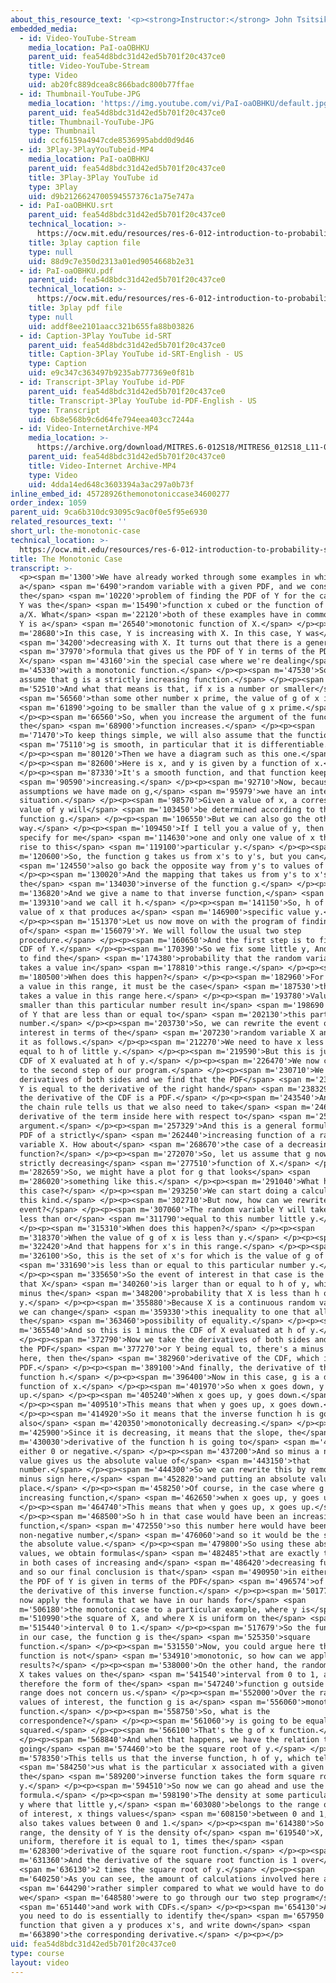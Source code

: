 ```yaml
---
about_this_resource_text: '<p><strong>Instructor:</strong> John Tsitsiklis</p>'
embedded_media:
  - id: Video-YouTube-Stream
    media_location: PaI-oaOBHKU
    parent_uid: fea54d8bdc31d42ed5b701f20c437ce0
    title: Video-YouTube-Stream
    type: Video
    uid: ab20fc889dcea8c866badc800b77ffae
  - id: Thumbnail-YouTube-JPG
    media_location: 'https://img.youtube.com/vi/PaI-oaOBHKU/default.jpg'
    parent_uid: fea54d8bdc31d42ed5b701f20c437ce0
    title: Thumbnail-YouTube-JPG
    type: Thumbnail
    uid: ccf6159a4947cde8536995abdd0d9d46
  - id: 3Play-3PlayYouTubeid-MP4
    media_location: PaI-oaOBHKU
    parent_uid: fea54d8bdc31d42ed5b701f20c437ce0
    title: 3Play-3Play YouTube id
    type: 3Play
    uid: d9b2126624700594557376c1a75e747a
  - id: PaI-oaOBHKU.srt
    parent_uid: fea54d8bdc31d42ed5b701f20c437ce0
    technical_location: >-
      https://ocw.mit.edu/resources/res-6-012-introduction-to-probability-spring-2018/part-i-the-fundamentals/the-monotonic-case/PaI-oaOBHKU.srt
    title: 3play caption file
    type: null
    uid: 88d9c7e350d2313a01ed9054668b2e31
  - id: PaI-oaOBHKU.pdf
    parent_uid: fea54d8bdc31d42ed5b701f20c437ce0
    technical_location: >-
      https://ocw.mit.edu/resources/res-6-012-introduction-to-probability-spring-2018/part-i-the-fundamentals/the-monotonic-case/PaI-oaOBHKU.pdf
    title: 3play pdf file
    type: null
    uid: addf8ee2101aacc321b655fa88b03826
  - id: Caption-3Play YouTube id-SRT
    parent_uid: fea54d8bdc31d42ed5b701f20c437ce0
    title: Caption-3Play YouTube id-SRT-English - US
    type: Caption
    uid: e9c347c363497b9235ab777369e0f81b
  - id: Transcript-3Play YouTube id-PDF
    parent_uid: fea54d8bdc31d42ed5b701f20c437ce0
    title: Transcript-3Play YouTube id-PDF-English - US
    type: Transcript
    uid: 6b8e568b9c6d64fe794eea403cc7244a
  - id: Video-InternetArchive-MP4
    media_location: >-
      https://archive.org/download/MITRES.6-012S18/MITRES6_012S18_L11-06_300k.mp4
    parent_uid: fea54d8bdc31d42ed5b701f20c437ce0
    title: Video-Internet Archive-MP4
    type: Video
    uid: 4dda14ed648c3603394a3ac297a0b73f
inline_embed_id: 45728926themonotoniccase34600277
order_index: 1059
parent_uid: 9ca6b310dc93095c9ac0f0e5f95e6930
related_resources_text: ''
short_url: the-monotonic-case
technical_location: >-
  https://ocw.mit.edu/resources/res-6-012-introduction-to-probability-spring-2018/part-i-the-fundamentals/the-monotonic-case
title: The Monotonic Case
transcript: >-
  <p><span m='1300'>We have already worked through some examples in which X was
  a</span> <span m='6490'>random variable with a given PDF, and we considered
  the</span> <span m='10220'>problem of finding the PDF of Y for the case where
  Y was the</span> <span m='15490'>function x cubed or the function of the form
  a/X. What</span> <span m='22120'>both of these examples have in common is that
  Y is a</span> <span m='26540'>monotonic function of X.</span> </p><p><span
  m='28680'>In this case, Y is increasing with X. In this case, Y was</span>
  <span m='34200'>decreasing with X. It turns out that there is a general</span>
  <span m='37970'>formula that gives us the PDF of Y in terms of the PDF of
  X</span> <span m='43160'>in the special case where we're dealing</span> <span
  m='45330'>with a monotonic function.</span> </p><p><span m='47530'>So, let us
  assume that g is a strictly increasing function.</span> </p><p><span
  m='52510'>And what that means is that, if x is a number or smaller</span>
  <span m='56560'>than some other number x prime, the value of g of x is</span>
  <span m='61890'>going to be smaller than the value of g x prime.</span>
  </p><p><span m='66560'>So, when you increase the argument of the function,
  the</span> <span m='68900'>function increases.</span> </p><p><span
  m='71470'>To keep things simple, we will also assume that the function</span>
  <span m='75110'>g is smooth, in particular that it is differentiable.</span>
  </p><p><span m='80120'>Then we have a diagram such as this one.</span>
  </p><p><span m='82600'>Here is x, and y is given by a function of x.</span>
  </p><p><span m='87330'>It's a smooth function, and that function keeps</span>
  <span m='90590'>increasing.</span> </p><p><span m='92710'>Now, because of the
  assumptions we have made on g,</span> <span m='95979'>we have an interesting
  situation.</span> </p><p><span m='98570'>Given a value of x, a corresponding
  value of y will</span> <span m='103450'>be determined according to the
  function g.</span> </p><p><span m='106550'>But we can also go the other
  way.</span> </p><p><span m='109450'>If I tell you a value of y, then you can
  specify for me</span> <span m='114630'>one and only one value of x that gives
  rise to this</span> <span m='119100'>particular y.</span> </p><p><span
  m='120600'>So, the function g takes us from x's to y's, but you can</span>
  <span m='124550'>also go back the opposite way from y's to values of x.</span>
  </p><p><span m='130020'>And the mapping that takes us from y's to x's, this is
  the</span> <span m='134030'>inverse of the function g.</span> </p><p><span
  m='136820'>And we give a name to that inverse function,</span> <span
  m='139310'>and we call it h.</span> </p><p><span m='141150'>So, h of y is the
  value of x that produces a</span> <span m='146900'>specific value y.</span>
  </p><p><span m='151370'>Let us now move on with the program of finding the PDF
  of</span> <span m='156079'>Y. We will follow the usual two step
  procedure.</span> </p><p><span m='160650'>And the first step is to find the
  CDF of Y.</span> </p><p><span m='170390'>So we fix some little y, And we want
  to find the</span> <span m='174380'>probability that the random variable y
  takes a value in</span> <span m='178810'>this range.</span> </p><p><span
  m='180500'>When does this happen?</span> </p><p><span m='182960'>For Y to take
  a value in this range, it must be the case</span> <span m='187530'>that X
  takes a value in this range here.</span> </p><p><span m='193780'>Values of X
  smaller than this particular number result in</span> <span m='198690'>values
  of Y that are less than or equal to</span> <span m='202130'>this particular
  number.</span> </p><p><span m='203730'>So, we can rewrite the event of
  interest in terms of the</span> <span m='207230'>random variable X and write
  it as follows.</span> </p><p><span m='212270'>We need to have x less than or
  equal to h of little y.</span> </p><p><span m='219590'>But this is just the
  CDF of X evaluated at h of y.</span> </p><p><span m='226470'>We now carry out
  to the second step of our program.</span> </p><p><span m='230710'>We take
  derivatives of both sides and we find that the PDF</span> <span m='234600'>of
  Y is equal to the derivative of the right hand</span> <span m='238329'>side,
  the derivative of the CDF is a PDF.</span> </p><p><span m='243540'>And then
  the chain rule tells us that we also need to take</span> <span m='246760'>the
  derivative of the term inside here with respect to</span> <span m='251412'>its
  argument.</span> </p><p><span m='257329'>And this is a general formula for the
  PDF of a strictly</span> <span m='262440'>increasing function of a random
  variable X. How about</span> <span m='268670'>the case of a decreasing
  function?</span> </p><p><span m='272070'>So, let us assume that g now is a
  strictly decreasing</span> <span m='277510'>function of X.</span> </p><p><span
  m='282659'>So, we might have a plot for g that looks</span> <span
  m='286020'>something like this.</span> </p><p><span m='291040'>What happens in
  this case?</span> </p><p><span m='293250'>We can start doing a calculation of
  this kind.</span> </p><p><span m='302710'>But now, how can we rewrite this
  event?</span> </p><p><span m='307060'>The random variable Y will take a value
  less than or</span> <span m='311790'>equal to this number little y.</span>
  </p><p><span m='315310'>When does this happen?</span> </p><p><span
  m='318370'>When the value of g of x is less than y.</span> </p><p><span
  m='322420'>And that happens for x's in this range.</span> </p><p><span
  m='326100'>So, this is the set of x's for which is the value of g of x</span>
  <span m='331690'>is less than or equal to this particular number y.</span>
  </p><p><span m='335650'>So the event of interest in that case is the event
  that X</span> <span m='340260'>is larger than or equal to h of y, which is 1
  minus the</span> <span m='348200'>probability that X is less than h of
  y.</span> </p><p><span m='355880'>Because X is a continuous random variable,
  we can change</span> <span m='359330'>this inequality to one that allows
  the</span> <span m='363460'>possibility of equality.</span> </p><p><span
  m='365540'>And so this is 1 minus the CDF of X evaluated at h of y.</span>
  </p><p><span m='372790'>Now we take the derivatives of both sides and we find
  the PDF</span> <span m='377270'>or Y being equal to, there's a minus sign
  here, then the</span> <span m='382960'>derivative of the CDF, which is the
  PDF.</span> </p><p><span m='389100'>And finally, the derivative of the
  function h.</span> </p><p><span m='396400'>Now in this case, g is a decreasing
  function of x.</span> </p><p><span m='401970'>So when x goes down, y goes
  up.</span> </p><p><span m='405240'>When x goes up, y goes down.</span>
  </p><p><span m='409510'>This means that when y goes up, x goes down.</span>
  </p><p><span m='414920'>So it means that the inverse function h is going to be
  also</span> <span m='420350'>monotonically decreasing.</span> </p><p><span
  m='425900'>Since it is decreasing, it means that the slope, the</span> <span
  m='430030'>derivative of the function h is going to</span> <span m='433220'>be
  either 0 or negative.</span> </p><p><span m='437200'>And so minus a negative
  value gives us the absolute value of</span> <span m='443150'>that
  number.</span> </p><p><span m='444300'>So we can rewrite this by removing this
  minus sign here,</span> <span m='452820'>and putting an absolute value in this
  place.</span> </p><p><span m='458250'>Of course, in the case where g is an
  increasing function,</span> <span m='462650'>when x goes up, y goes up.</span>
  </p><p><span m='464740'>This means that when y goes up, x goes up.</span>
  </p><p><span m='468500'>So h in that case would have been an increasing
  function,</span> <span m='472550'>so this number here would have been a
  non-negative number,</span> <span m='476060'>and so it would be the same as
  the absolute value.</span> </p><p><span m='479800'>So using these absolute
  values, we obtain formulas</span> <span m='482485'>that are exactly the same
  in both cases of increasing and</span> <span m='486420'>decreasing functions,
  and so our final conclusion is that</span> <span m='490950'>in either case,
  the PDF of Y is given in terms of the PDF</span> <span m='496574'>of X times
  the derivative of this inverse function.</span> </p><p><span m='501770'>Let us
  now apply the formula that we have in our hands for</span> <span
  m='506180'>the monotonic case to a particular example, where y is</span> <span
  m='510990'>the square of X, and where X is uniform on the</span> <span
  m='515440'>interval 0 to 1.</span> </p><p><span m='517679'>So the function g,
  in our case, the function g is the</span> <span m='525350'>square
  function.</span> </p><p><span m='531550'>Now, you could argue here that this
  function is not</span> <span m='534910'>monotonic, so how can we apply our
  results?</span> </p><p><span m='538000'>On the other hand, the random variable
  X takes values on the</span> <span m='541540'>interval from 0 to 1, and
  therefore the form of the</span> <span m='547240'>function g outside that
  range does not concern us.</span> </p><p><span m='552000'>Over the range of
  values of interest, the function g is a</span> <span m='556060'>monotonic
  function.</span> </p><p><span m='558750'>So, what is the
  correspondence?</span> </p><p><span m='561060'>y is going to be equal to x
  squared.</span> </p><p><span m='566100'>That's the g of x function.</span>
  </p><p><span m='568840'>And when that happens, we have the relation that x is
  going</span> <span m='574460'>to be the square root of y.</span> </p><p><span
  m='578350'>This tells us that the inverse function, h of y, which tells</span>
  <span m='584250'>us what is the particular x associated with a given y,
  the</span> <span m='589200'>inverse function takes the form square root of
  y.</span> </p><p><span m='594510'>So now we can go ahead and use the
  formula.</span> </p><p><span m='598190'>The density at some particular little
  y where that little y,</span> <span m='603080'>belongs to the range of values
  of interest, x things values</span> <span m='608150'>between 0 and 1, so y
  also takes values between 0 and 1.</span> </p><p><span m='614380'>So over that
  range, the density of Y is the density of</span> <span m='619540'>X, which is
  uniform, therefore it is equal to 1, times the</span> <span
  m='628300'>derivative of the square root function.</span> </p><p><span
  m='631360'>And the derivative of the square root function is 1 over</span>
  <span m='636130'>2 times the square root of y.</span> </p><p><span
  m='640250'>As you can see, the amount of calculations involved here are</span>
  <span m='644290'>rather simpler compared to what we would have to do if
  we</span> <span m='648580'>were to go through our two step program</span>
  <span m='651440'>and work with CDFs.</span> </p><p><span m='654130'>All that
  you need to do is essentially to identify the</span> <span m='657950'>inverse
  function that given a y produces x's, and write down</span> <span
  m='663890'>the corresponding derivative.</span> </p><p></p>
uid: fea54d8bdc31d42ed5b701f20c437ce0
type: course
layout: video
---
```


